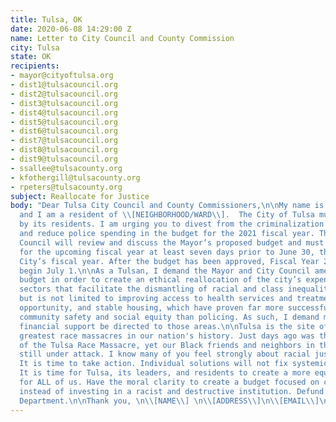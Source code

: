 ```yaml
---
title: Tulsa, OK
date: 2020-06-08 14:29:00 Z
name: Letter to City Council and County Commission
city: Tulsa
state: OK
recipients:
- mayor@cityoftulsa.org
- dist1@tulsacouncil.org
- dist2@tulsacouncil.org
- dist3@tulsacouncil.org
- dist4@tulsacouncil.org
- dist5@tulsacouncil.org
- dist6@tulsacouncil.org
- dist7@tulsacouncil.org
- dist8@tulsacouncil.org
- dist9@tulsacouncil.org
- ssallee@tulsacounty.org
- kfothergill@tulsacounty.org
- rpeters@tulsacounty.org
subject: Reallocate for Justice
body: "Dear Tulsa City Council and County Commissioners,\n\nMy name is \\[YOUR NAME\\]
  and I am a resident of \\[NEIGHBORHOOD/WARD\\].  The City of Tulsa must do better
  by its residents. I am urging you to divest from the criminalization of our community
  and reduce police spending in the budget for the 2021 fiscal year. The Tulsa City
  Council will review and discuss the Mayor’s proposed budget and must approve a budget
  for the upcoming fiscal year at least seven days prior to June 30, the end of the
  City’s fiscal year. After the budget has been approved, Fiscal Year 20 -21 will
  begin July 1.\n\nAs a Tulsan, I demand the Mayor and City Council amend the proposed
  budget in order to create an ethical reallocation of the city’s expenditures towards
  sectors that facilitate the dismantling of racial and class inequality. This includes,
  but is not limited to improving access to health services and treatment, educational
  opportunity, and stable housing, which have proven far more successful at promoting
  community safety and social equity than policing. As such, I demand more aggressive
  financial support be directed to those areas.\n\nTulsa is the site of one of the
  greatest race massacres in our nation's history. Just days ago was the 99th Anniversary
  of the Tulsa Race Massacre, yet our Black friends and neighbors in this city are
  still under attack. I know many of you feel strongly about racial justice and equity.
  It is time to take action. Individual solutions will not fix systemic problems.
  It is time for Tulsa, its leaders, and residents to create a more equitable city
  for ALL of us. Have the moral clarity to create a budget focused on communities
  instead of investing in a racist and destructive institution. Defund the Tulsa Police
  Department.\n\nThank you, \n\\[NAME\\] \n\\[ADDRESS\\]\n\\[EMAIL\\]\n\\[PHONE NUMBER\\]"
---
```


